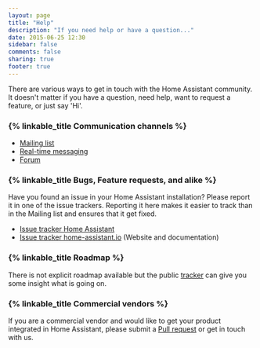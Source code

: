 ```yaml
---
layout: page
title: "Help"
description: "If you need help or have a question..."
date: 2015-06-25 12:30
sidebar: false
comments: false
sharing: true
footer: true
---
```


There are various ways to get in touch with the Home Assistant community. It doesn't matter if you have a question, need help, want to request a feature, or just say 'Hi'.

### {% linkable_title Communication channels %} 

- [Mailing list](https://groups.google.com/forum/#!forum/home-assistant-dev)
- [Real-time messaging](https://gitter.im/balloob/home-assistant)
- [Forum](https://automic.us/forum/)

### {% linkable_title Bugs, Feature requests, and alike %}

Have you found an issue in your Home Assistant installation? Please report it in one of the issue trackers. Reporting it here makes it easier to track than in the Mailing list and ensures that it get fixed.

- [Issue tracker Home Assistant](https://github.com/balloob/home-assistant/issues)
- [Issue tracker home-assistant.io](https://github.com/balloob/home-assistant.io/issues) (Website and documentation)

### {% linkable_title Roadmap %}

There is not explicit roadmap available but the public [tracker](https://www.pivotaltracker.com/n/projects/1250084) can give you some insight what is going on.

### {% linkable_title Commercial vendors %}

If you are a commercial vendor and would like to get your product integrated in Home Assistant, please submit a [Pull request](https://github.com/balloob/home-assistant/pulls) or get in touch with us.

